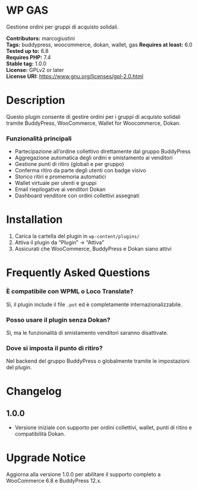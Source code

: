 # WP GAS
Gestione ordini per gruppi di acquisto solidali.

**Contributors:** marcogiustini  
**Tags:** buddypress, woocommerce, dokan, wallet, gas 
**Requires at least:** 6.0  
**Tested up to:** 6.8  
**Requires PHP:** 7.4  
**Stable tag:** 1.0.0  
**License:** GPLv2 or later  
**License URI:** https://www.gnu.org/licenses/gpl-2.0.html

# Description

Questo plugin consente di gestire ordini per i gruppi di acquisto solidali tramite BuddyPress, WooCommerce, Wallet for Woocommerce, Dokan.

### Funzionalità principali

- Partecipazione all’ordine collettivo direttamente dal gruppo BuddyPress  
- Aggregazione automatica degli ordini e smistamento ai venditori  
- Gestione punti di ritiro (globali e per gruppo)  
- Conferma ritiro da parte degli utenti con badge visivo  
- Storico ritiri e promemoria automatici  
- Wallet virtuale per utenti e gruppi  
- Email riepilogative ai venditori Dokan  
- Dashboard venditore con ordini collettivi assegnati

# Installation

1. Carica la cartella del plugin in `wp-content/plugins/`  
2. Attiva il plugin da “Plugin” → “Attiva”  
3. Assicurati che WooCommerce, BuddyPress e Dokan siano attivi

# Frequently Asked Questions

### È compatibile con WPML o Loco Translate?
Sì, il plugin include il file `.pot` ed è completamente internazionalizzabile.

### Posso usare il plugin senza Dokan?
Sì, ma le funzionalità di smistamento venditori saranno disattivate.

### Dove si imposta il punto di ritiro?
Nel backend del gruppo BuddyPress o globalmente tramite le impostazioni del plugin.

# Changelog

## 1.0.0
- Versione iniziale con supporto per ordini collettivi, wallet, punti di ritiro e compatibilità Dokan.

# Upgrade Notice

Aggiorna alla versione 1.0.0 per abilitare il supporto completo a WooCommerce 6.8 e BuddyPress 12.x.
